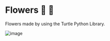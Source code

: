 # Flowers 🌼 🌱 

Flowers made by using the Turtle Python Library.

![image](https://user-images.githubusercontent.com/55750079/222921741-e88c01bb-3a28-4aa6-b98b-28e085c9fe25.png)
